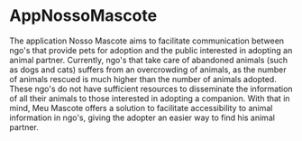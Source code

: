 # AppNossoMascote
The application Nosso Mascote aims to facilitate communication between ngo's that provide pets for adoption and the public interested in adopting an animal partner. Currently, ngo's that take care of abandoned animals (such as dogs and cats) suffers from an overcrowding of animals, as the number of animals rescued is much higher than the number of animals adopted. These ngo's do not have sufficient resources to disseminate the information of all their animals to those interested in adopting a companion. With that in mind, Meu Mascote offers a solution to facilitate accessibility to animal information in ngo's, giving the adopter an easier way to find his animal partner.

